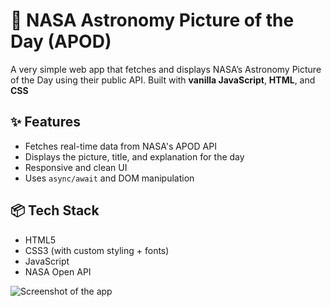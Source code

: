 # 🌌 NASA Astronomy Picture of the Day (APOD)

A very simple web app that fetches and displays NASA’s Astronomy Picture of the Day using their public API. Built with **vanilla JavaScript**, **HTML**, and **CSS** 

## ✨ Features

- Fetches real-time data from NASA's APOD API
- Displays the picture, title, and explanation for the day
- Responsive and clean UI
- Uses `async/await` and DOM manipulation

## 📦 Tech Stack

- HTML5
- CSS3 (with custom styling + fonts)
- JavaScript
- NASA Open API


![Screenshot of the app](resources/screenshot_apod)
